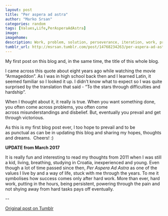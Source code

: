 ```yaml
---
layout: post
title: "Per aspera ad astra"
author: "Marko Srsan"
categories: random
tags: [Values,Life,PerAsperaAdAstra]
image: 
imagehome: 
description: Work, problem, solution, perseverance, iteration, work, problem, solution, success. 
tumblr_url: http://msrsan.tumblr.com/post/14768234263/per-aspera-ad-astra
---
```

My first post on this blog and, in the same time, the title of this whole blog. 

I came across this quote about eight years ago while watching the movie “Armageddon”. As I was in high school back then and I learned Latin, it seemed familiar so I looked it up. I didn’t know what to expect so I was quite surprised by the translation that said - “To the stars through difficulties and hardship”. 

When I thought about it, it really is true. When you want something done, you often come across problems, you often come across misunderstandings and disbelief. But, eventually you prevail and get through victorious. 

As this is my first blog post ever, I too hope to prevail and to be as punctual as can be in updating this blog and sharing my hopes, thoughts and dreams. 
Cheers! :)

**UPDATE from March 2017**

It is really fun and interesting to read my thoughts from 2011 when I was still a kid, living, breathing, studying in Croatia, inexperienced and young. Even though a lot of time passed since then, *Per Aspera Ad Astra* as one of the values I live by and a way of life, stuck with me through the years. To me it symbolises how success comes only after hard work. More than ever, hard work, putting in the hours, being persistent, powering through the pain and not shying away from hard tasks pays off eventually.

--

[Original post on Tumblr](http://msrsan.tumblr.com/post/14768234263/per-aspera-ad-astra)